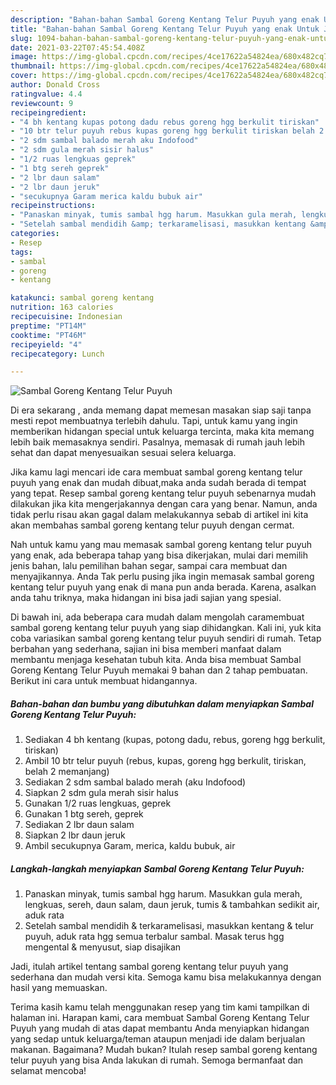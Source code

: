 ```yaml
---
description: "Bahan-bahan Sambal Goreng Kentang Telur Puyuh yang enak Untuk Jualan"
title: "Bahan-bahan Sambal Goreng Kentang Telur Puyuh yang enak Untuk Jualan"
slug: 1094-bahan-bahan-sambal-goreng-kentang-telur-puyuh-yang-enak-untuk-jualan
date: 2021-03-22T07:45:54.408Z
image: https://img-global.cpcdn.com/recipes/4ce17622a54824ea/680x482cq70/sambal-goreng-kentang-telur-puyuh-foto-resep-utama.jpg
thumbnail: https://img-global.cpcdn.com/recipes/4ce17622a54824ea/680x482cq70/sambal-goreng-kentang-telur-puyuh-foto-resep-utama.jpg
cover: https://img-global.cpcdn.com/recipes/4ce17622a54824ea/680x482cq70/sambal-goreng-kentang-telur-puyuh-foto-resep-utama.jpg
author: Donald Cross
ratingvalue: 4.4
reviewcount: 9
recipeingredient:
- "4 bh kentang kupas potong dadu rebus goreng hgg berkulit tiriskan"
- "10 btr telur puyuh rebus kupas goreng hgg berkulit tiriskan belah 2 memanjang"
- "2 sdm sambal balado merah aku Indofood"
- "2 sdm gula merah sisir halus"
- "1/2 ruas lengkuas geprek"
- "1 btg sereh geprek"
- "2 lbr daun salam"
- "2 lbr daun jeruk"
- "secukupnya Garam merica kaldu bubuk air"
recipeinstructions:
- "Panaskan minyak, tumis sambal hgg harum. Masukkan gula merah, lengkuas, sereh, daun salam, daun jeruk, tumis &amp; tambahkan sedikit air, aduk rata"
- "Setelah sambal mendidih &amp; terkaramelisasi, masukkan kentang &amp; telur puyuh, aduk rata hgg semua terbalur sambal. Masak terus hgg mengental &amp; menyusut, siap disajikan"
categories:
- Resep
tags:
- sambal
- goreng
- kentang

katakunci: sambal goreng kentang 
nutrition: 163 calories
recipecuisine: Indonesian
preptime: "PT14M"
cooktime: "PT46M"
recipeyield: "4"
recipecategory: Lunch

---
```



![Sambal Goreng Kentang Telur Puyuh](https://img-global.cpcdn.com/recipes/4ce17622a54824ea/680x482cq70/sambal-goreng-kentang-telur-puyuh-foto-resep-utama.jpg)

Di era  sekarang , anda memang dapat memesan masakan siap saji tanpa mesti repot membuatnya terlebih dahulu. Tapi, untuk kamu yang ingin memberikan hidangan special untuk keluarga tercinta, maka kita memang lebih baik memasaknya sendiri. Pasalnya, memasak di rumah jauh lebih sehat dan dapat menyesuaikan sesuai selera keluarga.

Jika kamu lagi mencari ide cara membuat sambal goreng kentang telur puyuh yang enak dan mudah dibuat,maka anda sudah berada di tempat yang tepat. Resep sambal goreng kentang telur puyuh  sebenarnya mudah dilakukan jika kita mengerjakannya dengan cara yang benar. Namun, anda tidak perlu risau akan gagal dalam melakukannya 
sebab di artikel ini kita akan membahas sambal goreng kentang telur puyuh dengan cermat.  



Nah untuk kamu yang mau memasak sambal goreng kentang telur puyuh yang enak, ada beberapa tahap yang bisa dikerjakan, mulai dari memilih jenis bahan, lalu pemilihan bahan segar, sampai cara membuat dan menyajikannya. Anda Tak perlu pusing jika ingin memasak sambal goreng kentang telur puyuh yang enak di mana pun anda berada. Karena, asalkan anda  tahu triknya, maka hidangan ini bisa jadi sajian yang spesial.

Di bawah ini, ada beberapa cara mudah dalam mengolah caramembuat sambal goreng kentang telur puyuh yang siap dihidangkan. Kali ini, yuk kita coba variasikan sambal goreng kentang telur puyuh sendiri di rumah. Tetap berbahan yang sederhana, sajian ini bisa memberi manfaat dalam membantu menjaga kesehatan tubuh kita. Anda bisa membuat Sambal Goreng Kentang Telur Puyuh memakai 9 bahan dan 2 tahap pembuatan. Berikut ini cara untuk membuat hidangannya.

<!--inarticleads1-->

##### Bahan-bahan dan bumbu yang dibutuhkan dalam menyiapkan Sambal Goreng Kentang Telur Puyuh:

1. Sediakan 4 bh kentang (kupas, potong dadu, rebus, goreng hgg berkulit, tiriskan)
1. Ambil 10 btr telur puyuh (rebus, kupas, goreng hgg berkulit, tiriskan, belah 2 memanjang)
1. Sediakan 2 sdm sambal balado merah (aku Indofood)
1. Siapkan 2 sdm gula merah sisir halus
1. Gunakan 1/2 ruas lengkuas, geprek
1. Gunakan 1 btg sereh, geprek
1. Sediakan 2 lbr daun salam
1. Siapkan 2 lbr daun jeruk
1. Ambil secukupnya Garam, merica, kaldu bubuk, air




<!--inarticleads2-->

##### Langkah-langkah menyiapkan Sambal Goreng Kentang Telur Puyuh:

1. Panaskan minyak, tumis sambal hgg harum. Masukkan gula merah, lengkuas, sereh, daun salam, daun jeruk, tumis &amp; tambahkan sedikit air, aduk rata
1. Setelah sambal mendidih &amp; terkaramelisasi, masukkan kentang &amp; telur puyuh, aduk rata hgg semua terbalur sambal. Masak terus hgg mengental &amp; menyusut, siap disajikan




Jadi, itulah artikel tentang  sambal goreng kentang telur puyuh  yang sederhana dan mudah versi kita. Semoga kamu bisa melakukannya dengan hasil yang memuaskan. 

Terima kasih kamu telah menggunakan resep yang tim kami tampilkan di halaman ini. Harapan kami, cara membuat  Sambal Goreng Kentang Telur Puyuh yang mudah di atas dapat membantu Anda menyiapkan hidangan yang sedap untuk keluarga/teman ataupun menjadi ide dalam berjualan makanan. Bagaimana? Mudah bukan? Itulah resep sambal goreng kentang telur puyuh yang bisa Anda lakukan di rumah. Semoga bermanfaat dan selamat mencoba!

